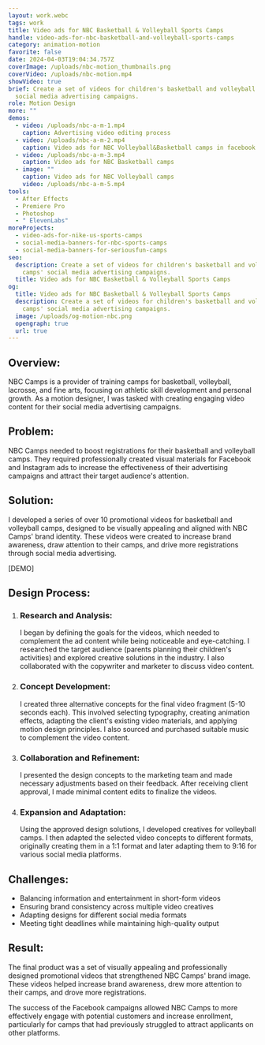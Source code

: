 ```yaml
---
layout: work.webc
tags: work
title: Video ads for NBC Basketball & Volleyball Sports Camps
handle: video-ads-for-nbc-basketball-and-volleyball-sports-camps
category: animation-motion
favorite: false
date: 2024-04-03T19:04:34.757Z
coverImage: /uploads/nbc-motion_thumbnails.png
coverVideo: /uploads/nbc-motion.mp4
showVideo: true
brief: Create a set of videos for children's basketball and volleyball camps'
  social media advertising campaigns.
role: Motion Design
more: ""
demos:
  - video: /uploads/nbc-a-m-1.mp4
    caption: Advertising video editing process
  - video: /uploads/nbc-a-m-2.mp4
    caption: Video ads for NBC Volleyball&Basketball camps in facebook
  - video: /uploads/nbc-a-m-3.mp4
    caption: Video ads for NBC Basketball camps
  - image: ""
    caption: Video ads for NBC Volleyball camps
    video: /uploads/nbc-a-m-5.mp4
tools:
  - After Effects
  - Premiere Pro
  - Photoshop
  - " ElevenLabs"
moreProjects:
  - video-ads-for-nike-us-sports-camps
  - social-media-banners-for-nbc-sports-camps
  - social-media-banners-for-seriousfun-camps
seo:
  description: Create a set of videos for children's basketball and volleyball
    camps' social media advertising campaigns.
  title: Video ads for NBC Basketball & Volleyball Sports Camps
og:
  title: Video ads for NBC Basketball & Volleyball Sports Camps
  description: Create a set of videos for children's basketball and volleyball
    camps' social media advertising campaigns.
  image: /uploads/og-motion-nbc.png
  opengraph: true
  url: true
---
```

## Overview:

NBC Camps is a provider of training camps for basketball, volleyball, lacrosse, and fine arts, focusing on athletic skill development and personal growth. As a motion designer, I was tasked with creating engaging video content for their social media advertising campaigns.

## Problem:

NBC Camps needed to boost registrations for their basketball and volleyball camps. They required professionally created visual materials for Facebook and Instagram ads to increase the effectiveness of their advertising campaigns and attract their target audience's attention.

## Solution:

I developed a series of over 10 promotional videos for basketball and volleyball camps, designed to be visually appealing and aligned with NBC Camps' brand identity. These videos were created to increase brand awareness, draw attention to their camps, and drive more registrations through social media advertising.

\[DEMO]

## Design Process:

1. ### Research and Analysis:

   I began by defining the goals for the videos, which needed to complement the ad content while being noticeable and eye-catching. I researched the target audience (parents planning their children's activities) and explored creative solutions in the industry. I also collaborated with the copywriter and marketer to discuss video content.
2. ### Concept Development:

   I created three alternative concepts for the final video fragment (5-10 seconds each). This involved selecting typography, creating animation effects, adapting the client's existing video materials, and applying motion design principles. I also sourced and purchased suitable music to complement the video content.
3. ### Collaboration and Refinement:

   I presented the design concepts to the marketing team and made necessary adjustments based on their feedback. After receiving client approval, I made minimal content edits to finalize the videos.
4. ### Expansion and Adaptation:

   Using the approved design solutions, I developed creatives for volleyball camps. I then adapted the selected video concepts to different formats, originally creating them in a 1:1 format and later adapting them to 9:16 for various social media platforms.

## Challenges:

* Balancing information and entertainment in short-form videos
* Ensuring brand consistency across multiple video creatives
* Adapting designs for different social media formats
* Meeting tight deadlines while maintaining high-quality output

## Result:

The final product was a set of visually appealing and professionally designed promotional videos that strengthened NBC Camps' brand image. These videos helped increase brand awareness, drew more attention to their camps, and drove more registrations. 

The success of the Facebook campaigns allowed NBC Camps to more effectively engage with potential customers and increase enrollment, particularly for camps that had previously struggled to attract applicants on other platforms.